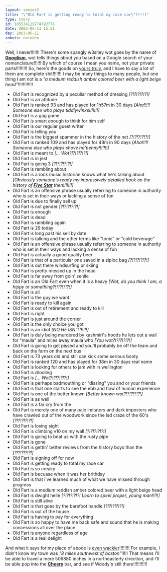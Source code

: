 ```yaml
---
layout: senior2
title: "\"Old Fart is getting ready to total my race car\"!!!!!"
type: story
id: 105534129774792776
date: 2003-06-11 15:21
day: 2003-06-11
robots: noindex
---
```


Well, I never!!!!!!! There's some spangly w3sitey wot goes by the name of <b><a href="http://www.googlism.com/">Googlism</a></b>, wot tells things about you based on a Google search of your nomenclature!!!!!! By which of course I mean you name, not your private parts!!!!!!!!! So, here's the goods on <a href="http://www.googlism.com/index.htm?ism=old+fart&amp;type=1">yours truly</a>, and I have to say a lot of them are complete shit!!!!!!! I may be many things to many people, but one thing I am not is a <i>"a medium reddish amber colored beer with a light beige head"</i>!!!!!!!!!!!!<div class="quote"><ul><li>Old Fart is recognized by a peculiar method of dressing <i>[?!?!?!?!?!]</i></li><li>Old Fart is an attitude</li><li>Old Fart is ranked 93 and has played for 1h57m in 30 days  <i>[Aha!!!!! Someone else who plays tiddlywinks!!!!!!!]</i></li><li>Old Fart is a gag game</li><li>Old Fart is smart enough to think for him self</li><li>Old Fart is our regular guest writer</li><li>Old Fart is telling you</li><li>Old Fart is the biggest spammer in the history of the net <i>[?!?!?!?!?!]</i></li><li>Old Fart is ranked 109 and has played for 48m in 90 days <i>[Aha!!!!! Someone else who plays shove ha'penny!!!!!!!]</i></li><li>Old Fart is meant to <i>[... Wot?!?!?!?!?!]</i></li><li>Old Fart is in jest</li><li>Old Fart is going 3 <i>[?!?!?!?!?!]</i></li><li>Old Fart is rambling about</li><li>Old Fart is a rock music historian knows what he's talking about <i>[Obviously someone's ready my impressively detailed book on the history of <b><a href="http://www.fivestarchannel.com/">Five Star</a></b> then!!!!!!!]</i></li><li>Old Fart is an offensive phrase usually referring to someone in authority who is set in their ways or lacking a sense of fun</li><li>Old Fart is due to finally sell up</li><li>Old Fart is not gender <i>[?!?!?!?!?!]</i></li><li>Old Fart is enough</li><li>Old Fart is dead</li><li>Old Fart is rambling again</li><li>Old Fart is 29 today</li><li>Old Fart is long past his sell by date</li><li>Old Fart is talking and the other terms like "tonic" or "cold beverage"</li><li>Old Fart is an offensive phrase usually referring to someone in authority who is set in their ways and lacking a sense of fun</li><li>Old Fart is actually a good quality beer</li><li>Old Fart is that of a particular one saved in a ziploc bag <i>[?!?!?!?!?!]</i></li><li>Old Fart is out there windsurfing or skiing</li><li>Old Fart is pretty messed up in the head</li><li>Old Fart is far away from goin' senile</li><li>Old Fart is an Old Fart even when it is a heavy <i>[Wot, do you think I am, a hippy or something?!?!?!?!?!]</i></li><li>Old Fart is all</li><li>Old Fart is the guy we want</li><li>Old Fart is ready to kill again</li><li>Old Fart is out of retirement and ready to kill</li><li>Old Fart is right</li><li>Old Fart is just around the corner</li><li>Old Fart is the only choice you got</li><li>Old Fart is an idiot <i>[NO HE ISN'T!!!!!!]</i></li><li>Old Fart is duly being murdered by kashmiri's hoods he lets out a wail for "maula" and miles away maula who <i>[You wot?!?!?!?!?!]</i></li><li>Old Fart is going to get pissed and you'll probably be off the team and back on the farm on the next bus</li><li>Old Fart is 73 years old and still can kick some serious booty</li><li>Old Fart is ranked 120 and has played for 38m in 30 days real name</li><li>Old Fart is looking for others to jam with in wellington</li><li>Old Fart is drooling</li><li>Old Fart is <i>[... Wot?!?!?!?!?!]</i></li><li>Old Fart is perhaps badmouthing or "dissing" you and or your friends</li><li>Old Fart is that one starts to see the ebb and flow of human experience</li><li>Old Fart is one of the better known <i>[Better known wot?!?!?!?!?!]</i></li><li>Old Fart is as well</li><li>Old Fart is a far cry from the</li><li>Old Fart is merely one of many pale imitators and dark imposters who have crawled out of the woodwork since the lsd craze of the 60's <i>[?!?!?!?!?!]</i></li><li>Old Fart is losing sight</li><li>Old Fart is climbing v10 on my wall <i>[?!?!?!?!?!]</i></li><li>Old Fart is going to beat us with the rusty pipe</li><li>Old Fart is gone</li><li>Old Fart is gettin' better reviews from the history boys than the <i>[?!?!?!?!?!]</i></li><li>Old Fart is signing off for now</li><li>Old Fart is getting ready to total my race car</li><li>Old Fart is so creaky</li><li>Old Fart is becuase when it was her brithday</li><li>Old Fart is that i've learned much of what we have missed through progress</li><li>Old Fart is a medium reddish amber colored beer with a light beige head</li><li>Old Fart is dwight helle <i>[?!?!?!?!?! Learn to speel proper, young man!!!!!]</i></li><li>Old Fart is still alive</li><li>Old Fart is that goes by the barefoot handle <i>[?!?!?!?!?!]</i></li><li>Old Fart is out of the house</li><li>Old Fart is having to pay for everything</li><li>Old Fart is so happy to have me back safe and sound that he is making concessions all over the place</li><li>Old Fart is anyone regardless of age</li><li>Old Fart is a real delight</li></ul></div>And what it says for my place of abode is <a href="http://www.googlism.com/index.htm?ism=Milton&amp;type=3">even wackier</a>!!!!!!!! For example, I didn't know my town was <i>"8 miles southwest of boston"</i>!!!!! That means I'll be able to travel a mere 506880 inches in a northeasterly direction, and I'll be able pop into the <b><a href="http://www.cheersboston.com/">Cheers</a></b> bar, and see if Woody's still there!!!!!!!!!!!
<div style="clear: both;"></div>

